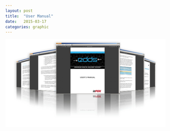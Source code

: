 ```yaml
---
layout: post
title:  "User Manual"
date:   2015-03-17
categories: graphic
---
```

<a href="/img/edds_man.jpg" class="swipebox" title="User Manual">
<img src="/img/edds_man.jpg" alt="user manual" class="img-responsive img-center">
</a>